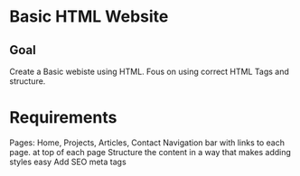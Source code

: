 # Basic HTML Website
## Goal

Create a Basic webiste using HTML. Fous on using correct HTML Tags and structure.

# Requirements
 
 Pages: Home, Projects, Articles, Contact
 Navigation bar with links to each page. at top of each page
 Structure the content in a way that makes adding styles easy 
 Add SEO meta tags